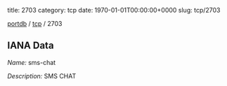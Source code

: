 title: 2703
category: tcp
date: 1970-01-01T00:00:00+0000
slug: tcp/2703

[portdb](/) / [tcp](/category/tcp.html) / 2703


## IANA Data

_Name:_ sms-chat

_Description:_ SMS CHAT

